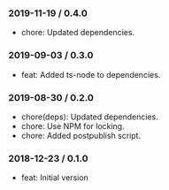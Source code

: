 ### 2019-11-19 / 0.4.0

* chore: Updated dependencies.

### 2019-09-03 / 0.3.0

* feat: Added ts-node to dependencies.

### 2019-08-30 / 0.2.0

* chore(deps): Updated dependencies.
* chore: Use NPM for locking.
* chore: Added postpublish script.

### 2018-12-23 / 0.1.0

- feat: Initial version
